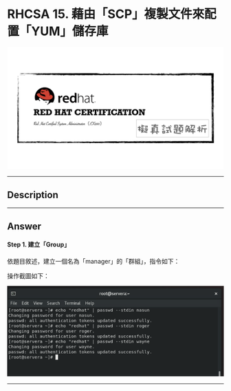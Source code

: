 # RHCSA 15. 藉由「SCP」複製文件來配置「YUM」儲存庫

![](https://github.com/rickbsr/Certification-RedHat-RHCSA/blob/main/pics/redhat-rhcsa.png?raw=true)

---

## Description



---

## Answer

#### Step 1. 建立「Group」

依題目敘述，建立一個名為「manager」的「群組」，指令如下：

操作截圖如下：

![](https://github.com/rickbsr/Certification-RedHat-RHCSA/blob/main/pics/q04_ch_pwd.png?raw=true)

---

<!-- ###### tags: `rhcsa` `redhat` `linux` -->
